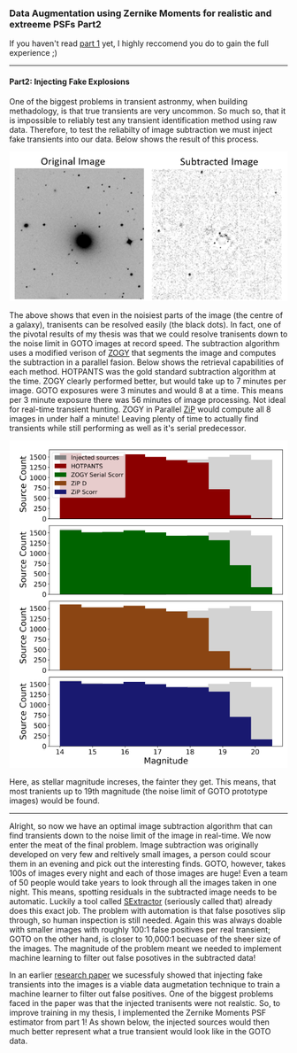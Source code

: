 ### Data Augmentation using Zernike Moments for realistic and extreeme PSFs Part2


If you haven't read [part 1](cat_port.md) yet, I highly reccomend you do to gain the full experience ;)

---

#### Part2: Injecting Fake Explosions

One of the biggest problems in transient astronmy, when building methadology, is that true transients are very uncommon. So much so, that it is impossible to reliably test any transient identification method using raw data. Therefore, to test the reliabilty of image subtraction we must inject fake transients into our data. Below shows the result of this process.

<img src="images/Galaxy_sub.PNG?raw=true"/>

The above shows that even in the noisiest parts of the image (the centre of a galaxy), tranisents can be resolved easily (the black dots). In fact, one of the pivotal results of my thesis was that we could resolve tranisents down to the noise limit in GOTO images at record speed. The subtraction algorithm uses a modified verison of [ZOGY](https://iopscience.iop.org/article/10.3847/0004-637X/830/1/27) that segments the image and computes the subtraction in a parallel fasion. Below shows the retrieval capabilities of each method. HOTPANTS was the gold standard subtraction algorithm at the time. ZOGY clearly performed better, but would take up to 7 minutes per image. GOTO exposures were 3 minutes and would 8 at a time. This means per 3 minute exposure there was 56 minutes of image processing. Not ideal for real-time transient hunting. ZOGY in Parallel [ZiP](https://github.com/GOTO-OBS/ZiP) would compute all 8 images in under half a minute! Leaving plenty of time to actually find transients while still performing as well as it's serial predecessor. 

<img src="images/SPEEDY.PNG?raw=true"/>

Here, as stellar magnitude increses, the fainter they get. This means, that most tranients up to 19th magnitude (the noise limit of GOTO prototype images) would be found.  

---

Alright, so now we have an optimal image subtraction algorithm that can find transients down to the noise limit of the image in real-time. We now enter the meat of the final problem. Image subtraction was originally developed on very few and reltively small images, a person could scour them in an evening and pick out the interesting finds. GOTO, however, takes 100s of images every night and each of those images are huge! Even a team of 50 people would take years to look through all the images taken in one night. This means, spotting residuals in the subtracted image needs to be automatic. Luckily a tool called [SExtractor](https://www.astromatic.net/software/sextractor/) (seriously called that) already does this exact job. The problem with automation is that false posotives slip through, so human inspection is still needed. Again this was always doable with smaller images with roughly 100:1 false positives per real transient; GOTO on the other hand, is closer to 10,000:1 becuase of the sheer size of the images. The magnitude of the problem meant we needed to implement machine learning to filter out false posotives in the subtracted data!

In an earlier [research paper](https://academic.oup.com/mnras/article-abstract/499/4/6009/5920226?redirectedFrom=fulltext) we sucessfuly showed that injecting fake transients into the images is a viable data augmetation technique to train a machine learner to filter out false positives. One of the biggest problems faced in the paper was that the injected tranisents were not realstic. So, to improve training in my thesis, I implemented the Zernike Moments PSF estimator from part 1! As shown below, the injected sources would then much better represent what a true transient would look like in the GOTO data.





